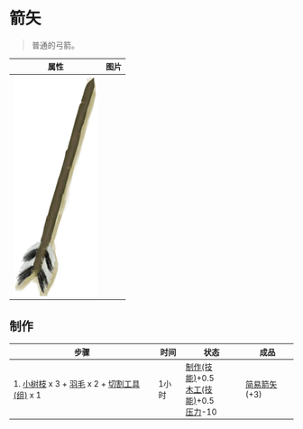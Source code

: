# 箭矢  
> 普通的弓箭。  
  
  属性  |   图片   
 ----  |  ----:   
   |  ![](Sprite/Arrow.png)   
  
## 制作  
步骤  |  时间  |  状态  |  成品  
----  |  ----  |  ----  |  ----  
1. [小树枝](Sticks.md) x 3 + [羽毛](Feathers.md) x 2 + [切割工具(组)](GpTag_Cutter.md) x 1  |  1小时  |  [制作(技能)](Skill_Crafting.md)+0.5<br>[木工(技能)](Skill_Woodworking.md)+0.5<br>[压力](Stress.md)-10  |  [简易箭矢](ArrowSimple.md)(+3)  
